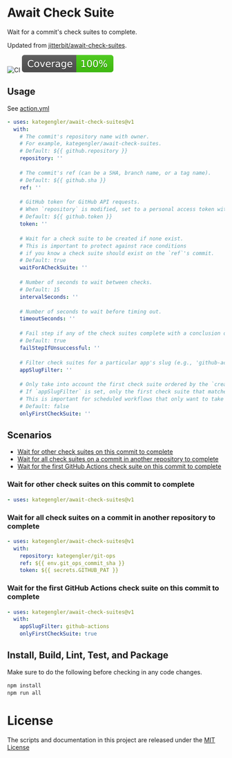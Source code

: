# Await Check Suite

Wait for a commit's check suites to complete.

Updated from
[jitterbit/await-check-suites](https://github.com/jitterbit/await-check-suites).

![CI](https://github.com/actions/kategengler/await-check-suites/workflows/ci.yml/badge.svg)
[![Coverage](./badges/coverage.svg)](./badges/coverage.svg)

## Usage

See [action.yml](action.yml)

```yaml
- uses: kategengler/await-check-suites@v1
  with:
    # The commit's repository name with owner.
    # For example, kategengler/await-check-suites.
    # Default: ${{ github.repository }}
    repository: ''

    # The commit's ref (can be a SHA, branch name, or a tag name).
    # Default: ${{ github.sha }}
    ref: ''

    # GitHub token for GitHub API requests.
    # When `repository` is modified, set to a personal access token with access to `repository`.
    # Default: ${{ github.token }}
    token: ''

    # Wait for a check suite to be created if none exist.
    # This is important to protect against race conditions
    # if you know a check suite should exist on the `ref`'s commit.
    # Default: true
    waitForACheckSuite: ''

    # Number of seconds to wait between checks.
    # Default: 15
    intervalSeconds: ''

    # Number of seconds to wait before timing out.
    timeoutSeconds: ''

    # Fail step if any of the check suites complete with a conclusion other than 'success'.
    # Default: true
    failStepIfUnsuccessful: ''

    # Filter check suites for a particular app's slug (e.g., 'github-actions').
    appSlugFilter: ''

    # Only take into account the first check suite ordered by the `created_at` timestamp.
    # If `appSlugFilter` is set, only the first check suite that matches the app's slug is taken into account.
    # This is important for scheduled workflows that only want to take into account pushed workflows.
    # Default: false
    onlyFirstCheckSuite: ''
```

## Scenarios

- [Wait for other check suites on this commit to complete](#wait-for-other-check-suites-on-this-commit-to-complete)
- [Wait for all check suites on a commit in another repository to complete](#Wait-for-all-check-suites-on-a-commit-in-another-repo-to-complete)
- [Wait for the first GitHub Actions check suite on this commit to complete](#Wait-for-the-first-GitHub-Actions-check-suite-on-this-commit-to-complete)

### Wait for other check suites on this commit to complete

```yaml
- uses: kategengler/await-check-suites@v1
```

### Wait for all check suites on a commit in another repository to complete

```yaml
- uses: kategengler/await-check-suites@v1
  with:
    repository: kategengler/git-ops
    ref: ${{ env.git_ops_commit_sha }}
    token: ${{ secrets.GITHUB_PAT }}
```

### Wait for the first GitHub Actions check suite on this commit to complete

```yaml
- uses: kategengler/await-check-suites@v1
  with:
    appSlugFilter: github-actions
    onlyFirstCheckSuite: true
```

## Install, Build, Lint, Test, and Package

Make sure to do the following before checking in any code changes.

```bash
npm install
npm run all
```

# License

The scripts and documentation in this project are released under the
[MIT License](LICENSE)
